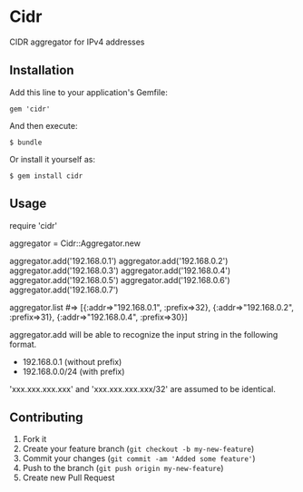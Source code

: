 # Cidr

CIDR aggregator for IPv4 addresses

## Installation

Add this line to your application's Gemfile:

    gem 'cidr'

And then execute:

    $ bundle

Or install it yourself as:

    $ gem install cidr

## Usage

require 'cidr'

aggregator = Cidr::Aggregator.new

aggregator.add('192.168.0.1')
aggregator.add('192.168.0.2')
aggregator.add('192.168.0.3')
aggregator.add('192.168.0.4')
aggregator.add('192.168.0.5')
aggregator.add('192.168.0.6')
aggregator.add('192.168.0.7')

aggregator.list
  #=> [{:addr=>"192.168.0.1", :prefix=>32},
       {:addr=>"192.168.0.2", :prefix=>31},
       {:addr=>"192.168.0.4", :prefix=>30}]

aggregator.add will be able to recognize the input string in the following format.

  * 192.168.0.1  (without prefix)
  * 192.168.0.0/24 (with prefix)

'xxx.xxx.xxx.xxx' and  'xxx.xxx.xxx.xxx/32' are assumed to be identical.


## Contributing

1. Fork it
2. Create your feature branch (`git checkout -b my-new-feature`)
3. Commit your changes (`git commit -am 'Added some feature'`)
4. Push to the branch (`git push origin my-new-feature`)
5. Create new Pull Request
